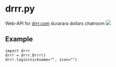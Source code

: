 # drrr.py
Web-API for [drrr.com](https://drrr.com) durarara dollars chatroom 
![](https://pbs.twimg.com/media/Ed4-RWsUEAAmmci.jpg)

## Example
```python3
import drrr
drrr = drrr.Drrr()
drrr.login(nickname="", icon="")
```
